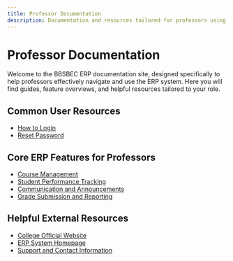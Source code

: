 ```yaml
---
title: Professor Documentation
description: Documentation and resources tailored for professors using the BBSBEC ERP system.
---
```


# Professor Documentation

Welcome to the BBSBEC ERP documentation site, designed specifically to help professors effectively navigate and use the ERP system. Here you will find guides, feature overviews, and helpful resources tailored to your role.

## Common User Resources

- [How to Login](/common/login)
- [Reset Password](/common/login.html#forgot-your-password)
<!-- - [Navigating the ERP Interface](/docs/professor/navigating-erp) -->
<!-- - [Accessing and Managing Your Courses](/docs/professor/course-management) -->
<!-- - [Viewing Student Data](/docs/professor/student-data) -->
<!-- - [Submitting Grades](/docs/professor/grade-submission) -->

## Core ERP Features for Professors

- [Course Management](/docs/professor/features/course-management)
- [Student Performance Tracking](/docs/professor/features/performance-tracking)
- [Communication and Announcements](/docs/professor/features/communication)
- [Grade Submission and Reporting](/docs/professor/features/grade-submission)

## Helpful External Resources

- [College Official Website](https://www.bbsbec.edu)
- [ERP System Homepage](https://erp.bbsbec.edu)
- [Support and Contact Information](/docs/support/contact)
